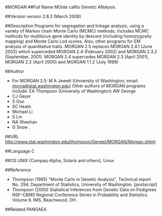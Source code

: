 #MORGAN
##Full Name
MOnte caRlo Genetic ANalysis

##Version
version 2.8.3 (March 2008)

##Description
Programs for segregation and linkage analysis, using a variety of Markov chain Monte Carlo (MCMC) methods. Includes MCMC methods for multilocus gene identity by descent (including homozygosity mapping) and Monte Carlo Lod scores. Also, other programs for EM analysis of quantitative traits. MORGAN 2.5 replaces MORGAN 2.4.1 (June 2002) which superceded MORGAN 2.4 (February 2002) and MORGAN 2.3.2 (September, 2001). MORGAN 2.4 supercedes MORGAN 2.3 (April 2001), MORGAN 2.2 (April 2000) and MORGAN 1.1.2 (July 1999)

##Author
* For MORGAN 2.5: M A Jewett (University of Washington, email: myrna@stat.washington.edu) Other authors of MORGAN programs include: EA Thompson (University of Washington) AW George
* CJ Geyer
* S Guo
* SC Heath
* Michael Li
* S Lin
* NA Sheehan
* G Snow .

##URL
http://www.stat.washington.edu/thompson/Genepi/MORGAN/Morgan.shtml

##Language
C

##OS
UNIX (Compaq-Alpha, Solaris and others), Linux

##Reference
* Thompson (1995) "Monte Carlo in Genetic Analysis", Technical report No. 294, Department of Statistics, University of Washington. [postscript]
* Thompson (2000) Statistical Inferences from Genetic Data on Pedigrees NSF-CBMS Regional Conference Series in Probability and Statistics. Volume 6\. IMS, Beachwood, OH.

##Related
PANGAEA

